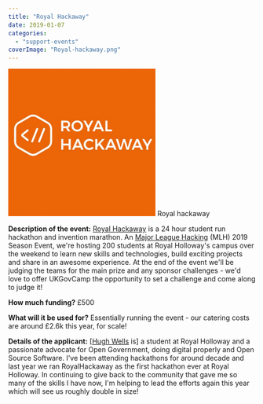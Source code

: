 ```yaml
---
title: "Royal Hackaway"
date: 2019-01-07
categories:
  - "support-events"
coverImage: "Royal-hackaway.png"
---
```


[![Royal hackaway](images/Royal-hackaway-300x300.png)](https://www.ukgovcamp.com/wp-content/uploads/2019/01/Royal-hackaway.png) Royal hackaway

**Description of the event:** [Royal Hackaway](https://royalhackaway.com/hackaway2019) is a 24 hour student run hackathon and invention marathon. An [Major League Hacking](https://mlh.io/) (MLH) 2019 Season Event, we're hosting 200 students at Royal Holloway's campus over the weekend to learn new skills and technologies, build exciting projects and share in an awesome experience. At the end of the event we'll be judging the teams for the main prize and any sponsor challenges - we'd love to offer UKGovCamp the opportunity to set a challenge and come along to judge it!

**How much funding?** £500

**What will it be used for?** Essentially running the event - our catering costs are around £2.6k this year, for scale!

**Details of the applicant:** \[[Hugh Wells](https://twitter.com/CrabLabuk) is\] a student at Royal Holloway and a passionate advocate for Open Government, doing digital properly and Open Source Software. I've been attending hackathons for around decade and last year we ran RoyalHackaway as the first hackathon ever at Royal Holloway. In continuing to give back to the community that gave me so many of the skills I have now, I'm helping to lead the efforts again this year which will see us roughly double in size!
